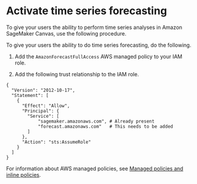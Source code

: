 # Activate time series forecasting<a name="canvas-set-up-forecast"></a>

To give your users the ability to perform time series analyses in Amazon SageMaker Canvas, use the following procedure\.

To give your users the ability to do time series forecasting, do the following\.

1. Add the `AmazonForecastFullAccess` AWS managed policy to your IAM role\.

1. Add the following trust relationship to the IAM role\.

```
{
  "Version": "2012-10-17",
  "Statement": [
    {
      "Effect": "Allow",
      "Principal": {
        "Service": [
            "sagemaker.amazonaws.com", # Already present
            "forecast.amazonaws.com"   # This needs to be added
        ]
      },
      "Action": "sts:AssumeRole"
    }
  ]
}
```

For information about AWS managed policies, see [Managed policies and inline policies](https://docs.aws.amazon.com/IAM/latest/UserGuide/access_policies_managed-vs-inline.html)\.